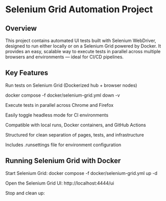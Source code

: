 # Selenium Grid Automation Project
## Overview

This project contains automated UI tests built with Selenium WebDriver, designed to run either locally or on a Selenium Grid powered by Docker.
It provides an easy, scalable way to execute tests in parallel across multiple browsers and environments — ideal for CI/CD pipelines.

## Key Features

Run tests on Selenium Grid (Dockerized hub + browser nodes)

docker compose -f docker/selenium-grid.yml down -v


Execute tests in parallel across Chrome and Firefox

Easily toggle headless mode for CI environments

Compatible with local runs, Docker containers, and GitHub Actions

Structured for clean separation of pages, tests, and infrastructure

Includes .runsettings file for environment configuration

## Running Selenium Grid with Docker

Start Selenium Grid:
docker compose -f docker/selenium-grid.yml up -d

Open the Selenium Grid UI:
http://localhost:4444/ui

Stop and clean up:
